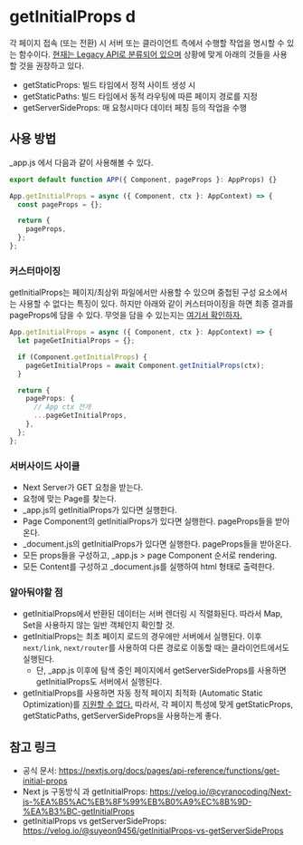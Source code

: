 # getInitialProps d

각 페이지 접속 (또는 전환) 시 서버 또는 클라이언트 측에서 수행할 작업을 명시할 수 있는 함수이다. [현재는 Legacy API로 분류되어 있으며](https://nextjs.org/docs/pages/api-reference/functions/get-initial-props) 상황에 맞게 아래의 것들을 사용할 것을 권장하고 있다.

- getStaticProps: 빌드 타임에서 정적 사이트 생성 시
- getStaticPaths: 빌드 타임에서 동적 라우팅에 따른 페이지 경로를 지정
- getServerSideProps: 매 요청시마다 데이터 페칭 등의 작업을 수행

## 사용 방법

\_app.js 에서 다음과 같이 사용해볼 수 있다.

```ts
export default function APP({ Component, pageProps }: AppProps) {}

App.getInitialProps = async ({ Component, ctx }: AppContext) => {
  const pageProps = {};

  return {
    pageProps,
  };
};
```

### 커스터마이징

getInitialProps는 페이지/최상위 파일에서만 사용할 수 있으며 중첩된 구성 요소에서는 사용할 수 없다는 특징이 있다. 하지만 아래와 같이 커스터마이징을 하면 최종 결과를 pageProps에 담을 수 있다. 무엇을 담을 수 있는지는 [여기서 확인하자.](https://nextjs.org/docs/pages/api-reference/functions/get-initial-props#context-object)

```ts
App.getInitialProps = async ({ Component, ctx }: AppContext) => {
  let pageGetInitialProps = {};

  if (Component.getInitialProps) {
    pageGetInitialProps = await Component.getInitialProps(ctx);
  }

  return {
    pageProps: {
      // App ctx 전개
      ...pageGetInitialProps,
    },
  };
};
```

### 서버사이드 사이클

- Next Server가 GET 요청을 받는다.
- 요청에 맞는 Page를 찾는다.
- \_app.js의 getInitialProps가 있다면 실행한다.
- Page Component의 getInitialProps가 있다면 실행한다. pageProps들을 받아온다.
- \_document.js의 getInitialProps가 있다면 실행한다. pageProps들을 받아온다.
- 모든 props들을 구성하고, \_app.js > page Component 순서로 rendering.
- 모든 Content를 구성하고 \_document.js를 실행하여 html 형태로 출력한다.

### 알아둬야할 점

- getInitialProps에서 반환된 데이터는 서버 렌더링 시 직렬화된다. 따라서 Map, Set을 사용하지 않는 일반 객체인지 확인할 것.
- getInitialProps는 최초 페이지 로드의 경우에만 서버에서 실행된다. 이후 `next/link`, `next/router`를 사용하여 다른 경로로 이동할 때는 클라이언트에서도 실행된다.
  - 단, \_app.js 이후에 탐색 중인 페이지에서 getServerSideProps를 사용하면 getInitialProps도 서버에서 실행된다.
- getInitialProps를 사용하면 자동 정적 페이지 최적화 (Automatic Static Optimization)를 [지원할 수 없다.](https://velog.io/@suyeon9456/getInitialProps-vs-getServerSideProps) 따라서, 각 페이지 특성에 맞게 getStaticProps, getStaticPaths, getServerSideProps을 사용하는게 좋다.

## 참고 링크

- 공식 문서: https://nextjs.org/docs/pages/api-reference/functions/get-initial-props
- Next js 구동방식 과 getInitialProps: https://velog.io/@cyranocoding/Next-js-%EA%B5%AC%EB%8F%99%EB%B0%A9%EC%8B%9D-%EA%B3%BC-getInitialProps
- getInitialProps vs getServerSideProps: https://velog.io/@suyeon9456/getInitialProps-vs-getServerSideProps
